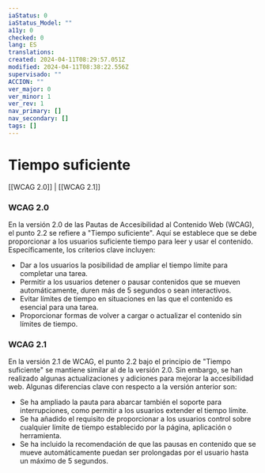 ```yaml
---
iaStatus: 0
iaStatus_Model: ""
a11y: 0
checked: 0
lang: ES
translations: 
created: 2024-04-11T08:29:57.051Z
modified: 2024-04-11T08:38:22.556Z
supervisado: ""
ACCION: ""
ver_major: 0
ver_minor: 1
ver_rev: 1
nav_primary: []
nav_secondary: []
tags: []
---
```

# Tiempo suficiente

[[WCAG 2.0]] | [[WCAG 2.1]]

### WCAG 2.0
En la versión 2.0 de las Pautas de Accesibilidad al Contenido Web (WCAG), el punto 2.2 se refiere a "Tiempo suficiente". Aquí se establece que se debe proporcionar a los usuarios suficiente tiempo para leer y usar el contenido. Específicamente, los criterios clave incluyen:
- Dar a los usuarios la posibilidad de ampliar el tiempo límite para completar una tarea.
- Permitir a los usuarios detener o pausar contenidos que se mueven automáticamente, duren más de 5 segundos o sean interactivos.
- Evitar límites de tiempo en situaciones en las que el contenido es esencial para una tarea.
- Proporcionar formas de volver a cargar o actualizar el contenido sin límites de tiempo.

### WCAG 2.1
En la versión 2.1 de WCAG, el punto 2.2 bajo el principio de "Tiempo suficiente" se mantiene similar al de la versión 2.0. Sin embargo, se han realizado algunas actualizaciones y adiciones para mejorar la accesibilidad web. Algunas diferencias clave con respecto a la versión anterior son:
- Se ha ampliado la pauta para abarcar también el soporte para interrupciones, como permitir a los usuarios extender el tiempo límite.
- Se ha añadido el requisito de proporcionar a los usuarios control sobre cualquier límite de tiempo establecido por la página, aplicación o herramienta.
- Se ha incluido la recomendación de que las pausas en contenido que se mueve automáticamente puedan ser prolongadas por el usuario hasta un máximo de 5 segundos.
